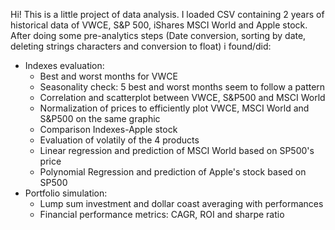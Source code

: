 Hi! This is a little project of data analysis. 
I loaded CSV containing 2 years of historical data of VWCE, S&P 500, iShares MSCI World  and Apple stock.
After doing some pre-analytics steps (Date conversion, sorting by date, deleting strings characters and conversion to float) i found/did:
- Indexes evaluation:
     - Best and worst months for VWCE
     - Seasonality check: 5 best and worst months seem to follow a pattern
     - Correlation and scatterplot between VWCE, S&P500 and MSCI World
     - Normalization of prices to efficiently plot VWCE, MSCI World and S&P500 on the same graphic
     - Comparison Indexes-Apple stock
     - Evaluation of volatily of the 4 products
     - Linear regression and prediction of MSCI World based on SP500's price
     - Polynomial Regression and prediction of Apple's stock based on SP500
 - Portfolio simulation: 
     - Lump sum investment and dollar coast averaging with performances
     - Financial performance metrics: CAGR, ROI and sharpe ratio
   
